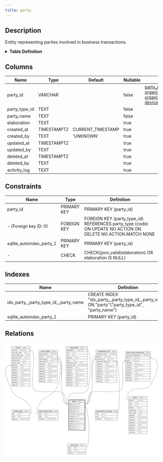 ```yaml
---
title: party
---
```


## Description

Entity representing parties involved in business transactions.

<details>
<summary><strong>Table Definition</strong></summary>

```sql
CREATE TABLE "party" (
    "party_id" VARCHAR PRIMARY KEY NOT NULL,
    "party_type_id" TEXT NOT NULL,
    "party_name" TEXT NOT NULL,
    "elaboration" TEXT CHECK(json_valid(elaboration) OR elaboration IS NULL),
    "created_at" TIMESTAMPTZ DEFAULT CURRENT_TIMESTAMP,
    "created_by" TEXT DEFAULT 'UNKNOWN',
    "updated_at" TIMESTAMPTZ,
    "updated_by" TEXT,
    "deleted_at" TIMESTAMPTZ,
    "deleted_by" TEXT,
    "activity_log" TEXT,
    FOREIGN KEY("party_type_id") REFERENCES "party_type"("code")
)
```

</details>

## Columns

| Name          | Type        | Default           | Nullable | Children                                                                                                                                                                                    | Parents                     | Comment                                                 |
| ------------- | ----------- | ----------------- | -------- | ------------------------------------------------------------------------------------------------------------------------------------------------------------------------------------------- | --------------------------- | ------------------------------------------------------- |
| party_id      | VARCHAR     |                   | false    | [party_relation](/surveilr/reference/db/surveilr-state-schema/party_relation) [person](/surveilr/reference/db/surveilr-state-schema/person) [organization](/surveilr/reference/db/surveilr-state-schema/organization) [organization_role](/surveilr/reference/db/surveilr-state-schema/organization_role) [device_party_relationship](/surveilr/reference/db/surveilr-state-schema/device_party_relationship) |                             | {"isSqlDomainZodDescrMeta":true,"isVarChar":true}       |
| party_type_id | TEXT        |                   | false    |                                                                                                                                                                                             | [party_type](/surveilr/reference/db/surveilr-state-schema/party_type) |                                                         |
| party_name    | TEXT        |                   | false    |                                                                                                                                                                                             |                             | The name of the party                                   |
| elaboration   | TEXT        |                   | true     |                                                                                                                                                                                             |                             | Any elaboration needed for the party.                   |
| created_at    | TIMESTAMPTZ | CURRENT_TIMESTAMP | true     |                                                                                                                                                                                             |                             |                                                         |
| created_by    | TEXT        | 'UNKNOWN'         | true     |                                                                                                                                                                                             |                             |                                                         |
| updated_at    | TIMESTAMPTZ |                   | true     |                                                                                                                                                                                             |                             |                                                         |
| updated_by    | TEXT        |                   | true     |                                                                                                                                                                                             |                             |                                                         |
| deleted_at    | TIMESTAMPTZ |                   | true     |                                                                                                                                                                                             |                             |                                                         |
| deleted_by    | TEXT        |                   | true     |                                                                                                                                                                                             |                             |                                                         |
| activity_log  | TEXT        |                   | true     |                                                                                                                                                                                             |                             | {"isSqlDomainZodDescrMeta":true,"isJsonSqlDomain":true} |

## Constraints

| Name                     | Type        | Definition                                                                                                  |
| ------------------------ | ----------- | ----------------------------------------------------------------------------------------------------------- |
| party_id                 | PRIMARY KEY | PRIMARY KEY (party_id)                                                                                      |
| - (Foreign key ID: 0)    | FOREIGN KEY | FOREIGN KEY (party_type_id) REFERENCES party_type (code) ON UPDATE NO ACTION ON DELETE NO ACTION MATCH NONE |
| sqlite_autoindex_party_1 | PRIMARY KEY | PRIMARY KEY (party_id)                                                                                      |
| -                        | CHECK       | CHECK(json_valid(elaboration) OR elaboration IS NULL)                                                       |

## Indexes

| Name                                 | Definition                                                                                    |
| ------------------------------------ | --------------------------------------------------------------------------------------------- |
| idx_party__party_type_id__party_name | CREATE INDEX "idx_party__party_type_id__party_name" ON "party"("party_type_id", "party_name") |
| sqlite_autoindex_party_1             | PRIMARY KEY (party_id)                                                                        |

## Relations

![er](../../../../../../assets/party.svg)

